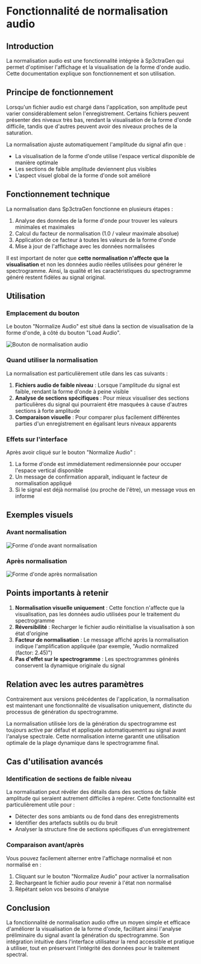 # Fonctionnalité de normalisation audio

## Introduction

La normalisation audio est une fonctionnalité intégrée à Sp3ctraGen qui permet d'optimiser l'affichage et la visualisation de la forme d'onde audio. Cette documentation explique son fonctionnement et son utilisation.

## Principe de fonctionnement

Lorsqu'un fichier audio est chargé dans l'application, son amplitude peut varier considérablement selon l'enregistrement. Certains fichiers peuvent présenter des niveaux très bas, rendant la visualisation de la forme d'onde difficile, tandis que d'autres peuvent avoir des niveaux proches de la saturation.

La normalisation ajuste automatiquement l'amplitude du signal afin que :
- La visualisation de la forme d'onde utilise l'espace vertical disponible de manière optimale
- Les sections de faible amplitude deviennent plus visibles
- L'aspect visuel global de la forme d'onde soit amélioré

## Fonctionnement technique

La normalisation dans Sp3ctraGen fonctionne en plusieurs étapes :

1. Analyse des données de la forme d'onde pour trouver les valeurs minimales et maximales
2. Calcul du facteur de normalisation (1.0 / valeur maximale absolue)
3. Application de ce facteur à toutes les valeurs de la forme d'onde
4. Mise à jour de l'affichage avec les données normalisées

Il est important de noter que **cette normalisation n'affecte que la visualisation** et non les données audio réelles utilisées pour générer le spectrogramme. Ainsi, la qualité et les caractéristiques du spectrogramme généré restent fidèles au signal original.

## Utilisation

### Emplacement du bouton

Le bouton "Normalize Audio" est situé dans la section de visualisation de la forme d'onde, à côté du bouton "Load Audio".

![Bouton de normalisation audio](../images/normalize_audio_button.png)

### Quand utiliser la normalisation

La normalisation est particulièrement utile dans les cas suivants :

1. **Fichiers audio de faible niveau** : Lorsque l'amplitude du signal est faible, rendant la forme d'onde à peine visible
2. **Analyse de sections spécifiques** : Pour mieux visualiser des sections particulières du signal qui pourraient être masquées à cause d'autres sections à forte amplitude
3. **Comparaison visuelle** : Pour comparer plus facilement différentes parties d'un enregistrement en égalisant leurs niveaux apparents

### Effets sur l'interface

Après avoir cliqué sur le bouton "Normalize Audio" :

1. La forme d'onde est immédiatement redimensionnée pour occuper l'espace vertical disponible
2. Un message de confirmation apparaît, indiquant le facteur de normalisation appliqué
3. Si le signal est déjà normalisé (ou proche de l'être), un message vous en informe

## Exemples visuels

### Avant normalisation
![Forme d'onde avant normalisation](../images/waveform_before_normalization.png)

### Après normalisation
![Forme d'onde après normalisation](../images/waveform_after_normalization.png)

## Points importants à retenir

1. **Normalisation visuelle uniquement** : Cette fonction n'affecte que la visualisation, pas les données audio utilisées pour le traitement du spectrogramme
2. **Réversibilité** : Recharger le fichier audio réinitialise la visualisation à son état d'origine
3. **Facteur de normalisation** : Le message affiché après la normalisation indique l'amplification appliquée (par exemple, "Audio normalized (factor: 2.45)")
4. **Pas d'effet sur le spectrogramme** : Les spectrogrammes générés conservent la dynamique originale du signal

## Relation avec les autres paramètres

Contrairement aux versions précédentes de l'application, la normalisation est maintenant une fonctionnalité de visualisation uniquement, distincte du processus de génération du spectrogramme.

La normalisation utilisée lors de la génération du spectrogramme est toujours active par défaut et appliquée automatiquement au signal avant l'analyse spectrale. Cette normalisation interne garantit une utilisation optimale de la plage dynamique dans le spectrogramme final.

## Cas d'utilisation avancés

### Identification de sections de faible niveau

La normalisation peut révéler des détails dans des sections de faible amplitude qui seraient autrement difficiles à repérer. Cette fonctionnalité est particulièrement utile pour :

- Détecter des sons ambiants ou de fond dans des enregistrements
- Identifier des artefacts subtils ou du bruit
- Analyser la structure fine de sections spécifiques d'un enregistrement

### Comparaison avant/après

Vous pouvez facilement alterner entre l'affichage normalisé et non normalisé en :
1. Cliquant sur le bouton "Normalize Audio" pour activer la normalisation
2. Rechargeant le fichier audio pour revenir à l'état non normalisé
3. Répétant selon vos besoins d'analyse

## Conclusion

La fonctionnalité de normalisation audio offre un moyen simple et efficace d'améliorer la visualisation de la forme d'onde, facilitant ainsi l'analyse préliminaire du signal avant la génération du spectrogramme. Son intégration intuitive dans l'interface utilisateur la rend accessible et pratique à utiliser, tout en préservant l'intégrité des données pour le traitement spectral.
